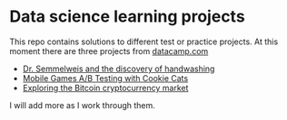 # Data science learning projects

This repo contains solutions to different test or practice projects. At this moment there are three projects from [datacamp.com](https://www.datacamp.com/projects)
* [Dr. Semmelweis and the discovery of handwashing](https://www.datacamp.com/projects/20)
* [Mobile Games A/B Testing with Cookie Cats](https://www.datacamp.com/projects/184)
* [Exploring the Bitcoin cryptocurrency market](https://www.datacamp.com/projects/82)

I will add more as I work through them.
